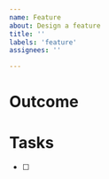 ```yaml
---
name: Feature
about: Design a feature
title: ''
labels: 'feature'
assignees: ''

---
```


# Outcome


# Tasks

 - [ ]

